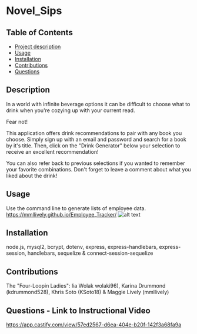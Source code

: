 # Novel_Sips

## Table of Contents
- [Project description](#Description)
- [Usage](#Usage)
- [Installation](#Installation)
- [Contributions](#Contributions)
- [Questions](#Questions)

## Description
In a world with infinite beverage options it can be difficult to choose what to drink when you're cozying up with your current read. 

Fear not! 

This application offers drink recommendations to pair with any book you choose. Simply sign up with an email and password and search for a book by it's title. Then, click on the "Drink Generator" below your selection to receive an excellent recommendation!

You can also refer back to previous selections if you wanted to remember your favorite combinations. Don't forget to leave a comment about what you liked about the drink!


## Usage
Use the command line to generate lists of employee data.
https://mmllively.github.io/Employee_Tracker/
![alt text](./Screen%20Shot%202022-11-03%20at%205.28.42%20PM.png)


## Installation
node.js, mysql2, bcrypt, dotenv, express, express-handlebars, express-session, handlebars, sequelize & connect-session-sequelize

## Contributions
The "Four-Loopin Ladies":
Iia Wolak wolaki96), Karina Drummond (kdrummond528), Khris Soto (KSoto18) & Maggie Lively (mmllively)


## Questions - Link to Instructional Video
https://app.castify.com/view/57ed2567-d6ea-404e-b20f-142f3a68fa9a
